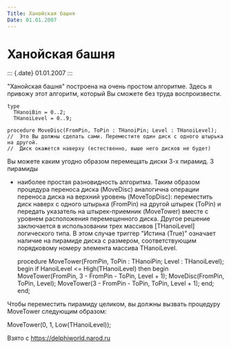 ```yaml
---
Title: Ханойская башня
Date: 01.01.2007
---
```



Ханойская башня
===============

::: {.date}
01.01.2007
:::

\"Ханойская башня\" построена на очень простом алгоритме. Здесь я
привожу этот алгоритм, который Вы сможете без труда воспроизвести.

    type
      THanoiBin = 0..2;
      THanoiLevel = 0..9;
     
    procedure MoveDisc(FromPin, ToPin : THanoiPin; Level : THanoiLevel);
    //  Это Вы должны сделать сами. Переместите один диск с одного штырька на другой.
    //  Диск окажется наверху (естественно, выше него дисков не будет) 

Вы можете каким угодно образом перемещать диски 3-х пирамид. 3 пирамиды
- наиболее простая разновидность алгоритма. Таким образом процедура
переноса диска (MoveDisc) аналогична операции переноса диска на верхний
уровень (MoveTopDisc): переместить диск наверх с одного штырька
(FromPin) на другой штырек (ToPin) и передать указатель на
штырек-приемник (MoveTower) вместе с уровнем расположения перемещенного
диска. Другое решение заключается в использовании трех массивов
\[THanoiLevel\] логического типа. В этом случае триггер \"Истина
(True)\" означает наличие на пирамиде диска с размером, соответствующим
порядковому номеру элемента массива THanoiLevel.

    procedure MoveTower(FromPin, ToPin : THanoiPin; Level : THanoiLevel);
    begin
      if HanoiLevel <= High(THanoiLevel) then
      begin
        MoveTower(FromPin, 3 - FromPin - ToPin, Level + 1);
        MoveDisc(FromPin, ToPin, Level);
        MoveTower(3 - FromPin - ToPin, ToPin, Level + 1);
      end;
    end;

Чтобы переместить пирамиду целиком, вы должны вызвать процедуру
MoveTower следующим образом:

MoveTower(0, 1, Low(THanoiLevel));

Взято с <https://delphiworld.narod.ru>
